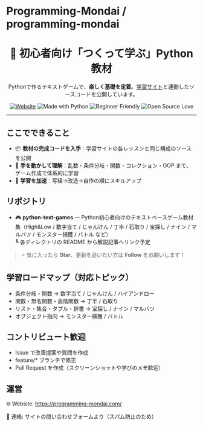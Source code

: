 # Programming-Mondai / programming-mondai

<h1 align="center">👋 初心者向け「つくって学ぶ」Python教材</h1>
<p align="center">
Pythonで作るテキストゲームで、<b>楽しく基礎を定着</b>。<a href="https://programming-mondai.com/">学習サイト</a>と連動したソースコードを公開しています。
</p>

<div align="center">
  
[![Website](https://img.shields.io/badge/Site-programming--mondai.com-blue)](https://programming-mondai.com/)
![Made with Python](https://img.shields.io/badge/Made%20with-Python-3776AB?logo=python&logoColor=white)
![Beginner Friendly](https://img.shields.io/badge/Level-Beginner-success)
![Open Source Love](https://badges.frapsoft.com/os/v1/open-source.svg?v=103)

</div>

---

## ここでできること
- 📦 **教材の完成コードを入手**：学習サイトの各レッスンと同じ構成のソースを公開  
- 🧪 **手を動かして理解**：乱数・条件分岐・関数・コレクション・OOP まで、ゲーム作成で体系的に学習  
- 🚀 **学習を加速**：写経→改造→自作の順にスキルアップ

## リポジトリ
- 🎮 **python-text-games** — Python初心者向けのテキストベースゲーム教材集（High&Low / 数字当て / じゃんけん / 丁半 / 石取り / 宝探し / ナイン / マルバツ / モンスター捕獲 / バトル など）  
  ┗ 各ディレクトリの README から解説記事へリンク予定

> ⭐ 気に入ったら **Star**、更新を追いたい方は **Follow** をお願いします！

## 学習ロードマップ（対応トピック）

- 条件分岐・関数 → 数字当て / じゃんけん / ハイアンドロー
- 関数・無名関数・高階関数 → 丁半 / 石取り
- リスト・集合・タプル・辞書 → 宝探し / ナイン / マルバツ
- オブジェクト指向 → モンスター捕獲 / バトル

## コントリビュート歓迎
- Issue で改善提案や質問を作成
- feature/* ブランチで修正
- Pull Request を作成（スクリーンショットや学びのメモ歓迎）

## 運営
🌐 Website: https://programming-mondai.com/

📨 連絡: サイトの問い合わせフォームより（スパム防止のため）

